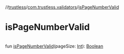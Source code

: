 //[trustless](../../index.md)/[com.trustless.validators](index.md)/[isPageNumberValid](is-page-number-valid.md)

# isPageNumberValid

\
fun [isPageNumberValid](is-page-number-valid.md)(pageSize: [Int](https://kotlinlang.org/api/latest/jvm/stdlib/kotlin/-int/index.html)): [Boolean](https://kotlinlang.org/api/latest/jvm/stdlib/kotlin/-boolean/index.html)
